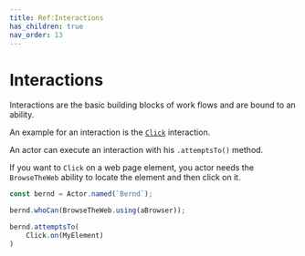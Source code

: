 ```yaml
---
title: Ref:Interactions
has_children: true
nav_order: 13
---
```

# Interactions

Interactions are the basic building blocks of work flows and are bound to an ability.

An example for an interaction is the [`Click`](/web/CLICK.md) interaction.

An actor can execute an interaction with his `.attemptsTo()` method.

If you want to `Click` on a web page element, you actor needs the `BrowseTheWeb` ability to locate the element and then 
click on it.

```typescript
const bernd = Actor.named(`Bernd`);

bernd.whoCan(BrowseTheWeb.using(aBrowser));

bernd.attemptsTo(
    Click.on(MyElement)
)
```